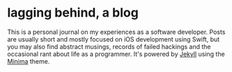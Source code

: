 # lagging behind, a blog

This is a personal journal on my experiences as a software developer. Posts are
usually short and mostly focused on iOS development using Swift, but you may
also find abstract musings, records of failed hackings and the occasional rant
about life as a programmer. It's powered by
[Jekyll](https://github.com/jekyll/jekyll) using the
[Minima](https://github.com/jekyll/minima) theme.
